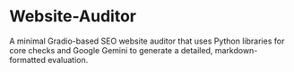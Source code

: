 # Website-Auditor
A minimal Gradio-based SEO website auditor that uses Python libraries for core checks and Google Gemini to generate a detailed, markdown-formatted evaluation.

